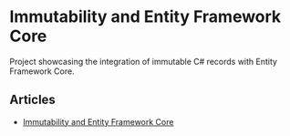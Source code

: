 # Immutability and Entity Framework Core
Project showcasing the integration of immutable C# records with Entity Framework Core.

## Articles
* [Immutability and Entity Framework Core](https://medium.com/geekculture/immutability-and-entity-framework-core-60ac59919c2)
